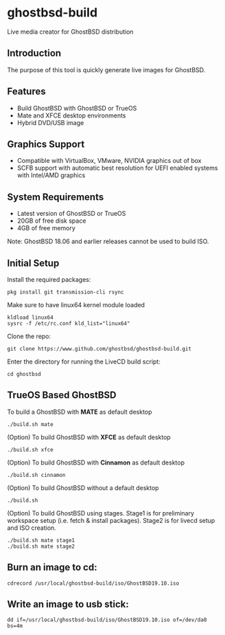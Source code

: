 ghostbsd-build
==============
Live media creator for GhostBSD distribution

## Introduction
The purpose of this tool is quickly generate live images for GhostBSD.

## Features
* Build GhostBSD with GhostBSD or TrueOS
* Mate and XFCE desktop environments
* Hybrid DVD/USB image

## Graphics Support
* Compatible with VirtualBox, VMware, NVIDIA graphics out of box
* SCFB support with automatic best resolution for UEFI enabled systems with Intel/AMD graphics

## System Requirements
* Latest version of GhostBSD or TrueOS 
* 20GB of free disk space
* 4GB of free memory

Note: GhostBSD 18.06 and earlier releases cannot be used to build ISO.

## Initial Setup
Install the required packages:
```
pkg install git transmission-cli rsync
```
Make sure to have linux64 kernel module loaded
```
kldload linux64
sysrc -f /etc/rc.conf kld_list="linux64"
```
Clone the repo:
```
git clone https://www.github.com/ghostbsd/ghostbsd-build.git
```
Enter the directory for running the LiveCD build script:
```
cd ghostbsd
```

## TrueOS Based GhostBSD
To build a GhostBSD with __MATE__ as default desktop
```
./build.sh mate
```   
(Option) To build GhostBSD with __XFCE__ as default desktop
```
./build.sh xfce
```   
(Option) To build GhostBSD with __Cinnamon__ as default desktop
```
./build.sh cinnamon
```   
(Option) To build GhostBSD without a default desktop
```
./build.sh
```    
(Option) To build GhostBSD using stages. 
Stage1 is for preliminary workspace setup (i.e. fetch & install packages).
Stage2 is for livecd setup and ISO creation.
```
./build.sh mate stage1     
./build.sh mate stage2
```

## Burn an image to cd:
```
cdrecord /usr/local/ghostbsd-build/iso/GhostBSD19.10.iso
```

## Write an image to usb stick:
```
dd if=/usr/local/ghostbsd-build/iso/GhostBSD19.10.iso of=/dev/da0 bs=4m
```

